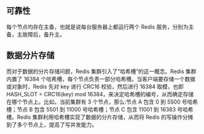 ## 可靠性
每个节点均存在主备，也就是说每台服务器上都运行两个 Redis 服务，分别为主备，主故障后，备升主。

## 数据分片存储
而对于数据的分片存储问题，Redis 集群引入了“哈希槽”的这一概念。Redis 集群内置了 16384 个哈希槽，每个节点负责一部分哈希槽。当客户端要存储一个数据或对象时，Redis 先对 key 进行 CRC16 校验，然后进行 16384 取模，也即 HASH_SLOT = CRC16(key) mod 16384，来决定哈希槽的编号，从而确定存储在哪个节点上。比如，当前集群有 3 个节点，那么:节点 A 包含 0 到 5500 号哈希槽；节点 B 包含 5501 到 11000 号哈希槽；节点 C 包含 11001 到 16383 号哈希槽。Redis 集群利用哈希槽实现了数据的分片存储，从而将 Redis 的写操作分摊到了多个节点上，提高了写并发能力。